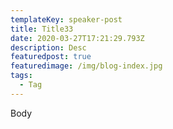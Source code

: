 ```yaml
---
templateKey: speaker-post
title: Title33
date: 2020-03-27T17:21:29.793Z
description: Desc
featuredpost: true
featuredimage: /img/blog-index.jpg
tags:
  - Tag
---
```

Body